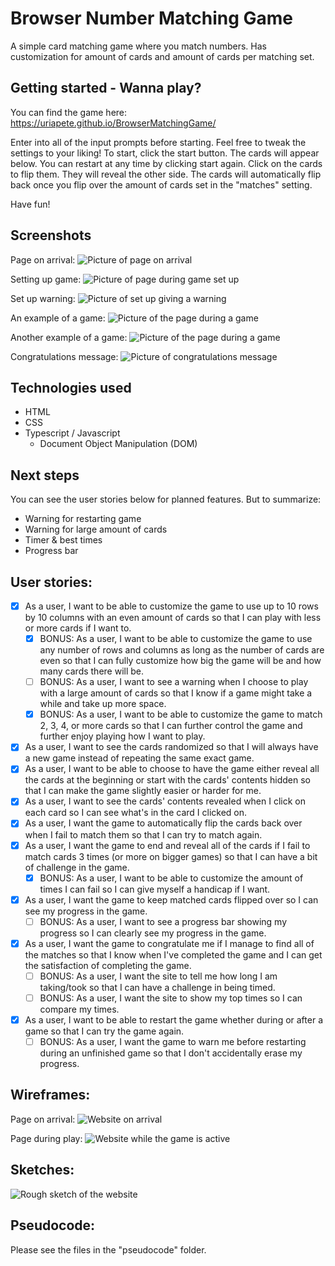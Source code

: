 # Browser Number Matching Game

A simple card matching game where you match numbers. Has customization for amount of cards and amount of cards per matching set.

## Getting started - Wanna play?

You can find the game here: https://uriapete.github.io/BrowserMatchingGame/

Enter into all of the input prompts before starting. Feel free to tweak the settings to your liking!
To start, click the start button. The cards will appear below. You can restart at any time by clicking start again.
Click on the cards to flip them. They will reveal the other side. The cards will automatically flip back once you flip over the amount of cards set in the "matches" setting.

Have fun!

## Screenshots

Page on arrival:
![Picture of page on arrival](./readMeAssets/blank%20page.png)

Setting up game:
![Picture of page during game set up](./readMeAssets/setup%2C%20no%20game.png)

Set up warning:
![Picture of set up giving a warning](./readMeAssets/setup%20warning.png)

An example of a game:
![Picture of the page during a game](./readMeAssets/3x4%2C%202%20game.png)

Another example of a game:
![Picture of the page during a game](./readMeAssets/3x4%20game.png)

Congratulations message:
![Picture of congratulations message](./readMeAssets/game%20congrats.png)

## Technologies used

- HTML
- CSS
- Typescript / Javascript
    - Document Object Manipulation (DOM)

## Next steps

You can see the user stories below for planned features. But to summarize:
- Warning for restarting game
- Warning for large amount of cards
- Timer & best times
- Progress bar


## User stories:

- [x] As a user, I want to be able to customize the game to use up to 10 rows by 10 columns with an even amount of cards so that I can play with less or more cards if I want to.
    - [x] BONUS: As a user, I want to be able to customize the game to use any number of rows and columns as long as the number of cards are even so that I can fully customize how big the game will be and how many cards there will be.
    - [ ] BONUS: As a user, I want to see a warning when I choose to play with a large amount of cards so that I know if a game might take a while and take up more space.
    - [x] BONUS: As a user, I want to be able to customize the game to match 2, 3, 4, or more cards so that I can further control the game and further enjoy playing how I want to play.
- [x] As a user, I want to see the cards randomized so that I will always have a new game instead of repeating the same exact game.
- [x] As a user, I want to be able to choose to have the game either reveal all the cards at the beginning or start with the cards' contents hidden so that I can make the game slightly easier or harder for me.
- [x] As a user, I want to see the cards' contents revealed when I click on each card so I can see what's in the card I clicked on.
- [x] As a user, I want the game to automatically flip the cards back over when I fail to match them so that I can try to match again.
- [x] As a user, I want the game to end and reveal all of the cards if I fail to match cards 3 times (or more on bigger games) so that I can have a bit of challenge in the game.
    - [x] BONUS: As a user, I want to be able to customize the amount of times I can fail so I can give myself a handicap if I want.
- [x] As a user, I want the game to keep matched cards flipped over so I can see my progress in the game.
    - [ ] BONUS: As a user, I want to see a progress bar showing my progress so I can clearly see my progress in the game.
- [x] As a user, I want the game to congratulate me if I manage to find all of the matches so that I know when I've completed the game and I can get the satisfaction of completing the game.
    - [ ] BONUS: As a user, I want the site to tell me how long I am taking/took so that I can have a challenge in being timed.
    - [ ] BONUS: As a user, I want the site to show my top times so I can compare my times.
- [x] As a user, I want to be able to restart the game whether during or after a game so that I can try the game again.
    - [ ] BONUS: As a user, I want the game to warn me before restarting during an unfinished game so that I don't accidentally erase my progress.

## Wireframes:

Page on arrival:
![Website on arrival](./readMeAssets/Wireframe%20v001.png)

Page during play:
![Website while the game is active](./readMeAssets/Wireframe%20active%20v001.png)

## Sketches:

![Rough sketch of the website](./readMeAssets/null.png)

## Pseudocode:
Please see the files in the "pseudocode" folder.
